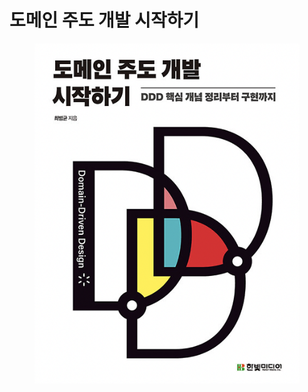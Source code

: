 # 도메인 주도 개발 시작하기

<figure><img src="../../.gitbook/assets/image (2) (1) (1) (1) (1).png" alt=""><figcaption></figcaption></figure>
